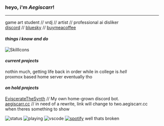 ### heyo, i'm *Aegiscarr*!
---
game art student // vrdj // artist // professional ai disliker\
[discord](https://aegiscarr.cc/discord) // [bluesky](https://aegiscarr.cc/bsky) // [buymeacoffee](https://aegiscarr.cc/donate)

#### *things i know and do*
![SkillIcons](https://skillicons.dev/icons?i=blender,unity,html,css,js,svelte,tailwind,cloudflare,svg,go,lua,nix,nodejs,ps)

#### *current projects*
nothin much, getting life back in order while in college is *hell*\
proxmox based home server eventually tho

#### *on hold projects*
[EviscerateTheSynth](https://discord.gg/SJcAWEynbj) // My own home-grown discord bot. \
[aegiscarr.cc](https://aegiscarr.cc) // in need of a rewrite, link will change to two.aegiscarr.cc when theres something to show

![status](https://nocache.advaith.workers.dev?url=https://img.shields.io/endpoint?url=https://dev.discordprofiles.me/api/badge/status/386539887123365909?simple=true)
![playing](https://nocache.advaith.workers.dev?url=https://img.shields.io/endpoint?url=https://dev.discordprofiles.me/api/badge/playing/386539887123365909)
![vscode](https://nocache.advaith.workers.dev?url=https://img.shields.io/endpoint?url=https://dev.discordprofiles.me/api/badge/vscode/386539887123365909)
[![spotify](https://nocache.advaith.workers.dev?url=https://img.shields.io/endpoint?url=https://dev.discordprofiles.me/api/badge/spotify/386539887123365909)](https://dev.discordprofiles.me/openspotify/386539887123365909)
well thats broken
